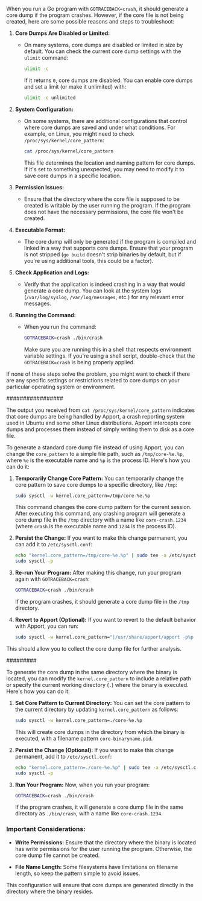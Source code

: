 When you run a Go program with `GOTRACEBACK=crash`, it should generate a core dump if the program crashes. However, if the core file is not being created, here are some possible reasons and steps to troubleshoot:

1. **Core Dumps Are Disabled or Limited:**
    - On many systems, core dumps are disabled or limited in size by default. You can check the current core dump settings with the `ulimit` command:
      ```bash
      ulimit -c
      ```
      If it returns `0`, core dumps are disabled. You can enable core dumps and set a limit (or make it unlimited) with:
      ```bash
      ulimit -c unlimited
      ```

2. **System Configuration:**
    - On some systems, there are additional configurations that control where core dumps are saved and under what conditions. For example, on Linux, you might need to check `/proc/sys/kernel/core_pattern`:
      ```bash
      cat /proc/sys/kernel/core_pattern
      ```
      This file determines the location and naming pattern for core dumps. If it's set to something unexpected, you may need to modify it to save core dumps in a specific location.

3. **Permission Issues:**
    - Ensure that the directory where the core file is supposed to be created is writable by the user running the program. If the program does not have the necessary permissions, the core file won't be created.

4. **Executable Format:**
    - The core dump will only be generated if the program is compiled and linked in a way that supports core dumps. Ensure that your program is not stripped (`go build` doesn't strip binaries by default, but if you're using additional tools, this could be a factor).

5. **Check Application and Logs:**
    - Verify that the application is indeed crashing in a way that would generate a core dump. You can look at the system logs (`/var/log/syslog`, `/var/log/messages`, etc.) for any relevant error messages.

6. **Running the Command:**
    - When you run the command:
      ```bash
      GOTRACEBACK=crash ./bin/crash
      ```
      Make sure you are running this in a shell that respects environment variable settings. If you're using a shell script, double-check that the `GOTRACEBACK=crash` is being properly applied.

If none of these steps solve the problem, you might want to check if there are any specific settings or restrictions related to core dumps on your particular operating system or environment.

#################

The output you received from `cat /proc/sys/kernel/core_pattern` indicates that core dumps are being handled by Apport, a crash reporting system used in Ubuntu and some other Linux distributions. Apport intercepts core dumps and processes them instead of simply writing them to disk as a core file.

To generate a standard core dump file instead of using Apport, you can change the `core_pattern` to a simple file path, such as `/tmp/core-%e.%p`, where `%e` is the executable name and `%p` is the process ID. Here's how you can do it:

1. **Temporarily Change Core Pattern:**
   You can temporarily change the core pattern to save core dumps to a specific directory, like `/tmp`:
   ```bash
   sudo sysctl -w kernel.core_pattern=/tmp/core-%e.%p
   ```
   This command changes the core dump pattern for the current session. After executing this command, any crashing program will generate a core dump file in the `/tmp` directory with a name like `core-crash.1234` (where `crash` is the executable name and `1234` is the process ID).

2. **Persist the Change:**
   If you want to make this change permanent, you can add it to `/etc/sysctl.conf`:
   ```bash
   echo "kernel.core_pattern=/tmp/core-%e.%p" | sudo tee -a /etc/sysctl.conf
   sudo sysctl -p
   ```

3. **Re-run Your Program:**
   After making this change, run your program again with `GOTRACEBACK=crash`:
   ```bash
   GOTRACEBACK=crash ./bin/crash
   ```
   If the program crashes, it should generate a core dump file in the `/tmp` directory.

4. **Revert to Apport (Optional):**
   If you want to revert to the default behavior with Apport, you can run:
   ```bash
   sudo sysctl -w kernel.core_pattern="|/usr/share/apport/apport -p%p -s%s -c%c -d%d -P%P -u%u -g%g -- %E"
   ```

This should allow you to collect the core dump file for further analysis.

#########

To generate the core dump in the same directory where the binary is located, you can modify the `kernel.core_pattern` to include a relative path or specify the current working directory (`.`) where the binary is executed. Here's how you can do it:

1. **Set Core Pattern to Current Directory:**
   You can set the core pattern to the current directory by updating `kernel.core_pattern` as follows:
   ```bash
   sudo sysctl -w kernel.core_pattern=./core-%e.%p
   ```
   This will create core dumps in the directory from which the binary is executed, with a filename pattern `core-binaryname.pid`.

2. **Persist the Change (Optional):**
   If you want to make this change permanent, add it to `/etc/sysctl.conf`:
   ```bash
   echo "kernel.core_pattern=./core-%e.%p" | sudo tee -a /etc/sysctl.conf
   sudo sysctl -p
   ```

3. **Run Your Program:**
   Now, when you run your program:
   ```bash
   GOTRACEBACK=crash ./bin/crash
   ```
   If the program crashes, it will generate a core dump file in the same directory as `./bin/crash`, with a name like `core-crash.1234`.

### Important Considerations:
- **Write Permissions:** Ensure that the directory where the binary is located has write permissions for the user running the program. Otherwise, the core dump file cannot be created.

- **File Name Length:** Some filesystems have limitations on filename length, so keep the pattern simple to avoid issues.

This configuration will ensure that core dumps are generated directly in the directory where the binary resides.